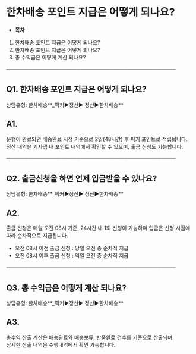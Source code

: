 # 한차배송 포인트 지급은 어떻게 되나요?

* **목차**

1. 한차배송 포인트 지급은 어떻게 되나요?
2. 한차배송 포인트 지급은 어떻게 되나요?
3. 총 수익금은 어떻게 계산 되나요?

──────────────────────────────────────────────

**Q1. 한차배송 포인트 지급은 어떻게 되나요?**
-----------------------------

상담유형: 한차배송**\_픽커▶정산▶ 정산▶한차배송**

**A1.**
-------

운행이 완료되면 배송완료 시점 기준으로 2일(48시간) 후 픽커 포인트로 적립됩니다.  
정산 내역은 기사앱 내 포인트 내역에서 확인할 수 있으며, 출금 신청도 가능합니다.

──────────────────────────────────────────────

**Q2. 출금신청을 하면 언제 입금받을 수 있나요?**
-------------------------------

상담유형: 한차배송**\_픽커▶정산▶ 정산▶한차배송**

**A2.**
-------

출금 신청은 매일 오전 08시 기준, 24시간 내 1회 신청이 가능하며 입금은 신청 시점에 따라 순차적으로 지급됩니다.   
- 오전 08시 이전 출금 신청 : 당일 오전 중 순차적 지급   
- 오전 08시 이후 출금 신청 : 익일 오전 중 순차적 지급

──────────────────────────────────────────────

**Q3. 총 수익금은 어떻게 계산 되나요?**
--------------------------

상담유형: 한차배송**\_픽커▶정산▶ 정산▶한차배송**

**A3.**
-------

총수익 산출 계산은 배송완료와 배송보류, 반품완료 건수를 기준으로 산출되며,  
상세한 산출 내역은 수행내역에서 확인 가능합니다.